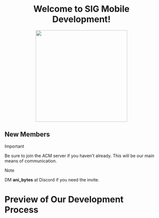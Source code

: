 <h1 align="center">Welcome to SIG Mobile Development!</h1>
<p align="center">
  <img src="https://user-images.githubusercontent.com/74038190/212749443-0810e511-4f46-4492-96aa-3c110d7bc41a.gif" width=300 height=300/>
</p>


<h2>New Members</h2>

> [!IMPORTANT]
> Be sure to join the ACM server if you haven't already. This will be our main means of communication.

> [!NOTE]
> DM **ani_bytes** at Discord if you need the invite.


# Preview of Our Development Process
